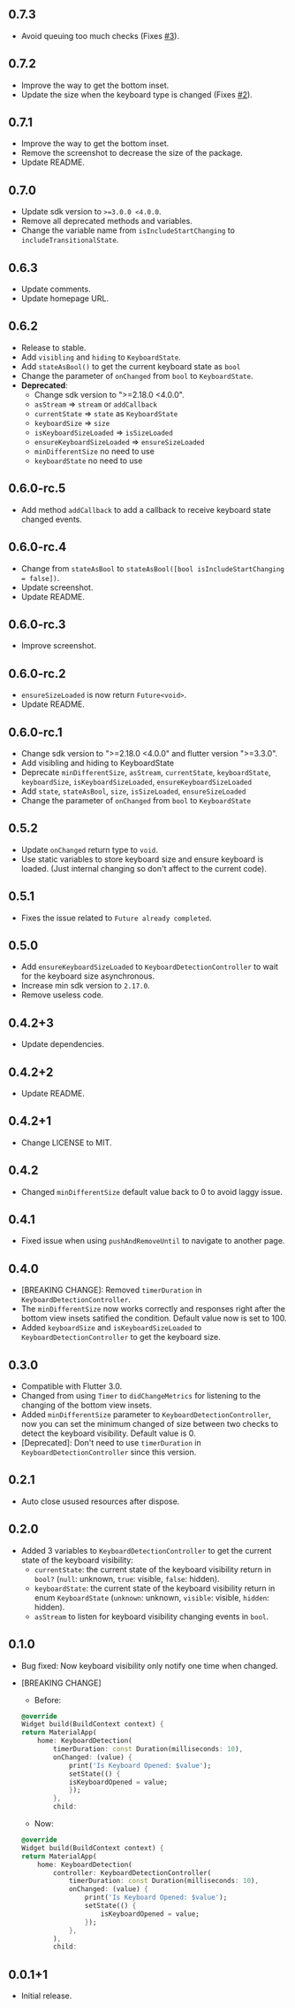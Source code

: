## 0.7.3

* Avoid queuing too much checks (Fixes [#3](https://github.com/lamnhan066/keyboard_detection/issues/3)).

## 0.7.2

* Improve the way to get the bottom inset.
* Update the size when the keyboard type is changed (Fixes [#2](https://github.com/lamnhan066/keyboard_detection/issues/2)).

## 0.7.1

* Improve the way to get the bottom inset.
* Remove the screenshot to decrease the size of the package.
* Update README.

## 0.7.0

* Update sdk version to `>=3.0.0 <4.0.0`.
* Remove all deprecated methods and variables.
* Change the variable name from `isIncludeStartChanging` to `includeTransitionalState`.

## 0.6.3

* Update comments.
* Update homepage URL.

## 0.6.2

* Release to stable.
* Add `visibling` and `hiding` to `KeyboardState`.
* Add `stateAsBool()` to get the current keyboard state as `bool`
* Change the parameter of `onChanged` from `bool` to `KeyboardState`.
* **Deprecated**:
  * Change sdk version to ">=2.18.0 <4.0.0".
  * `asStream` => `stream` or `addCallback`
  * `currentState` => `state` as `KeyboardState`
  * `keyboardSize` => `size`
  * `isKeyboardSizeLoaded` => `isSizeLoaded`
  * `ensureKeyboardSizeLoaded` => `ensureSizeLoaded`
  * `minDifferentSize` no need to use
  * `keyboardState` no need to use

## 0.6.0-rc.5

* Add method `addCallback` to add a callback to receive keyboard state changed events.

## 0.6.0-rc.4

* Change from `stateAsBool` to `stateAsBool([bool isIncludeStartChanging = false])`.
* Update screenshot.
* Update README.

## 0.6.0-rc.3

* Improve screenshot.

## 0.6.0-rc.2

* `ensureSizeLoaded` is now return `Future<void>`.
* Update README.

## 0.6.0-rc.1

* Change sdk version to ">=2.18.0 <4.0.0" and flutter version ">=3.3.0".
* Add visibling and hiding to KeyboardState
* Deprecate `minDifferentSize`, `asStream`, `currentState`, `keyboardState`, `keyboardSize`, `isKeyboardSizeLoaded`, `ensureKeyboardSizeLoaded`
* Add `state`, `stateAsBool`, `size`, `isSizeLoaded`, `ensureSizeLoaded`
* Change the parameter of `onChanged` from `bool` to `KeyboardState`

## 0.5.2

* Update `onChanged` return type to `void`.
* Use static variables to store keyboard size and ensure keyboard is loaded. (Just internal changing so don't affect to the current code).

## 0.5.1

* Fixes the issue related to `Future already completed`.

## 0.5.0

* Add `ensureKeyboardSizeLoaded` to `KeyboardDetectionController` to wait for the keyboard size asynchronous.
* Increase min sdk version to `2.17.0`.
* Remove useless code.

## 0.4.2+3

* Update dependencies.

## 0.4.2+2

* Update README.

## 0.4.2+1

* Change LICENSE to MIT.

## 0.4.2

* Changed `minDifferentSize` default value back to 0 to avoid laggy issue.

## 0.4.1

* Fixed issue when using `pushAndRemoveUntil` to navigate to another page.

## 0.4.0

* [BREAKING CHANGE]: Removed `timerDuration` in `KeyboardDetectionController`.
* The `minDifferentSize` now works correctly and responses right after the bottom view insets satified the condition. Default value now is set to 100.
* Added `keyboardSize` and `isKeyboardSizeLoaded` to `KeyboardDetectionController` to get the keyboard size.

## 0.3.0

* Compatible with Flutter 3.0.
* Changed from using `Timer` to `didChangeMetrics` for listening to the changing of the bottom view insets.
* Added `minDifferentSize` parameter to `KeyboardDetectionController`, now you can set the minimum changed of size between two checks to detect the keyboard visibility. Default value is 0.
* [Deprecated]: Don't need to use `timerDuration` in `KeyboardDetectionController` since this version.

## 0.2.1

* Auto close usused resources after dispose.

## 0.2.0

* Added 3 variables to `KeyboardDetectionController` to get the current state of the keyboard visibility:
  * `currentState`: the current state of the keyboard visibility return in `bool?` (`null`: unknown, `true`: visible, `false`: hidden).
  * `keyboardState`: the current state of the keyboard visibility return in enum `KeyboardState` (`unknown`: unknown, `visible`: visible, `hidden`: hidden).
  * `asStream` to listen for keyboard visibility changing events in `bool`.

## 0.1.0

* Bug fixed: Now keyboard visibility only notify one time when changed.

* [BREAKING CHANGE]

  * Before:

  ``` dart
  @override
  Widget build(BuildContext context) {
  return MaterialApp(
      home: KeyboardDetection(
          timerDuration: const Duration(milliseconds: 10),
          onChanged: (value) {
              print('Is Keyboard Opened: $value');
              setState(() {
              isKeyboardOpened = value;
              });
          },
          child:
  ```

  * Now:

  ``` dart
  @override
  Widget build(BuildContext context) {
  return MaterialApp(
      home: KeyboardDetection(
          controller: KeyboardDetectionController(
              timerDuration: const Duration(milliseconds: 10),
              onChanged: (value) {
                  print('Is Keyboard Opened: $value');
                  setState(() {
                      isKeyboardOpened = value;
                  });
              },
          ),
          child:
  ```

## 0.0.1+1

* Initial release.
